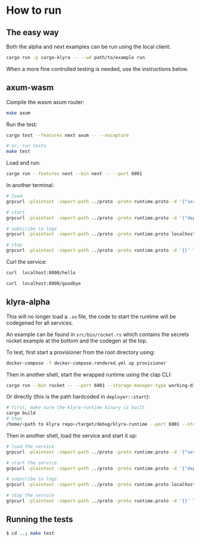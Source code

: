 # How to run

## The easy way
Both the alpha and next examples can be run using the local client:

``` bash
cargo run -p cargo-klyra -- --wd path/to/example run
```

When a more fine controlled testing is needed, use the instructions below.

## axum-wasm

Compile the wasm axum router:

```bash
make axum
```

Run the test:

```bash
cargo test --features next axum -- --nocapture

# or, run tests
make test
```

Load and run:

```bash
cargo run --features next --bin next -- --port 6001
```

In another terminal:

``` bash
# load
grpcurl -plaintext -import-path ../proto -proto runtime.proto -d '{"service_name": "Tonic", "path": "/home/<path to klyra>/runtime/axum.wasm"}' localhost:6001 runtime.Runtime/Load

# start
grpcurl -plaintext -import-path ../proto -proto runtime.proto -d '{"deployment_id": "MDAwMDAwMDAtMDAwMC0wMDAwLTAwMDAtMDAwMDAwMDAwMDAw", "ip": "127.0.0.1:8000"}' localhost:6001 runtime.Runtime/Start

# subscribe to logs
grpcurl -plaintext -import-path ../proto -proto runtime.proto localhost:6001 runtime.Runtime/SubscribeLogs

# stop
grpcurl -plaintext -import-path ../proto -proto runtime.proto -d '{}' localhost:6001 runtime.Runtime/Stop
```

Curl the service:
```bash
curl  localhost:8000/hello

curl  localhost:8000/goodbye
```

## klyra-alpha

This will no longer load a `.so` file, the code to start the runtime will be 
codegened for all services.

An example can be found in `src/bin/rocket.rs` which contains the secrets rocket example at the bottom and the codegen at the top.

To test, first start a provisioner from the root directory using:

```bash
docker-compose -f docker-compose.rendered.yml up provisioner
```

Then in another shell, start the wrapped runtime using the clap CLI:

```bash
cargo run --bin rocket -- --port 6001 --storage-manager-type working-dir --storage-manager-path ./
```

Or directly (this is the path hardcoded in `deployer::start`):
```bash
# first, make sure the klyra-runtime binary is built
cargo build
# then
/home/<path to klyra repo>/target/debug/klyra-runtime --port 6001 --storage-manager-type working-dir --storage-manager-path ./
```

Then in another shell, load the service and start it up:

``` bash
# load the service
grpcurl -plaintext -import-path ../proto -proto runtime.proto -d '{"service_name": "Tonic", "path": "/home/<path to klyra>/examples/rocket/hello-world/target/debug/libhello_world.so", "secrets": {"MY_API_KEY": "test"}}' localhost:6001 runtime.Runtime/Load

# start the service
grpcurl -plaintext -import-path ../proto -proto runtime.proto -d '{"deployment_id": "MDAwMDAwMDAtMDAwMC0wMDAwLTAwMDAtMDAwMDAwMDAwMDAw", "ip": "127.0.0.1:8000"}' localhost:6001 runtime.Runtime/Start

# subscribe to logs
grpcurl -plaintext -import-path ../proto -proto runtime.proto localhost:6001 runtime.Runtime/SubscribeLogs

# stop the service
grpcurl -plaintext -import-path ../proto -proto runtime.proto -d '{}' localhost:6001 runtime.Runtime/Stop
```

## Running the tests
```bash
$ cd ..; make test
```
